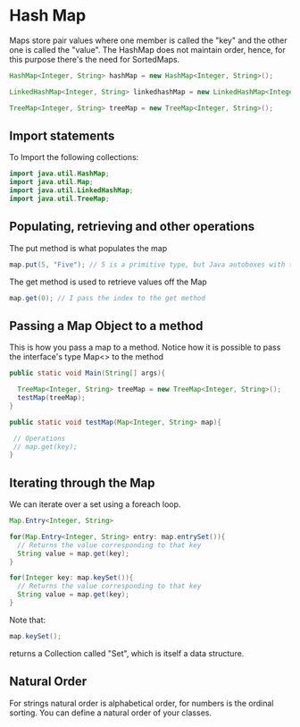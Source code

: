 # Hash Map

Maps store pair values where one member is called the "key" and the other one
is called the "value". The HashMap does not maintain order, hence, for this purpose
there's the need for SortedMaps.

```java
HashMap<Integer, String> hashMap = new HashMap<Integer, String>();
```

```java
LinkedHashMap<Integer, String> linkedhashMap = new LinkedHashMap<Integer, String>();
```

```java
TreeMap<Integer, String> treeMap = new TreeMap<Integer, String>();
```

## Import statements

To Import the following collections:

```java
import java.util.HashMap;
import java.util.Map;
import java.util.LinkedHashMap;
import java.util.TreeMap;
```

## Populating, retrieving and other operations

The put method is what populates the map

```java
map.put(5, "Five"); // 5 is a primitive type, but Java autoboxes with the respective wrapper class
```

The get method is used to retrieve values off the Map

```java
map.get(0); // I pass the index to the get method
```

## Passing a Map Object to a method

This is how you pass a map to a method. Notice how it is possible
to pass the interface's type Map<> to the method

```java
public static void Main(String[] args){

  TreeMap<Integer, String> treeMap = new TreeMap<Integer, String>();
  testMap(treeMap);
}

public static void testMap(Map<Integer, String> map){

 // Operations
 // map.get(key);
}
```

## Iterating through the Map

We can iterate over a set using a foreach loop.

```java
Map.Entry<Integer, String>
```

```java
for(Map.Entry<Integer, String> entry: map.entrySet()){
  // Returns the value corresponding to that key
  String value = map.get(key);
}
```

```java
for(Integer key: map.keySet()){
  // Returns the value corresponding to that key
  String value = map.get(key);
}
```

Note that:

```java
map.keySet();
```

returns a Collection called "Set", which is itself a data structure.

## Natural Order

For strings natural order is alphabetical order, for numbers is the ordinal sorting.
You can define a natural order of your classes.
